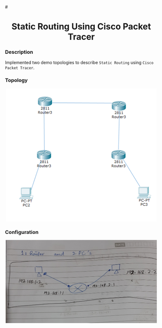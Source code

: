 #<h1 align="center">Static Routing Using Cisco Packet Tracer</h1>

### Description
Implemented two demo topologies to describe `Static Routing` using `Cisco Packet Tracer`.

### Topology
<div align="center">
  <img src = "https://github.com/SameetAsadullah/Static-Routing-Using-Cisco-Packet-Tracer/blob/main/src/Topology.PNG" alt = "" width="500px"/>
</div>

### Configuration
<div align="center">
  <img src = "https://github.com/SameetAsadullah/Static-Routing-Using-Cisco-Packet-Tracer/blob/main/src/R1_config.jpg" alt = "" width="500px"/>
</div>
